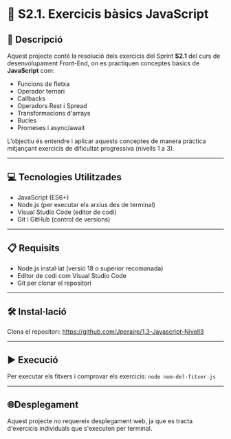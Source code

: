 # 🧠 S2.1. Exercicis bàsics JavaScript

## 📄 Descripció

Aquest projecte conté la resolució dels exercicis del Sprint **S2.1** del curs de desenvolupament Front-End, on es practiquen conceptes bàsics de **JavaScript** com:

- Funcions de fletxa
- Operador ternari
- Callbacks
- Operadors Rest i Spread
- Transformacions d'arrays
- Bucles
- Promeses i async/await

L’objectiu és entendre i aplicar aquests conceptes de manera pràctica mitjançant exercicis de dificultat progressiva (nivells 1 a 3).

---

## 💻 Tecnologies Utilitzades

- JavaScript (ES6+)
- Node.js (per executar els arxius des de terminal)
- Visual Studio Code (editor de codi)
- Git i GitHub (control de versions)

---

## 📋 Requisits

- Node.js instal·lat (versió 18 o superior recomanada)
- Editor de codi com Visual Studio Code
- Git per clonar el repositori

---

## 🛠️ Instal·lació

Clona el repositori: https://github.com/Jperaire/1.3-Javascript-Nivell3

---

## ▶️ Execució

Per executar els fitxers i comprovar els exercicis: `node nom-del-fitxer.js`

---

## 🌐Desplegament

Aquest projecte no requereix desplegament web, ja que es tracta d'exercicis individuals que s'executen per terminal.
